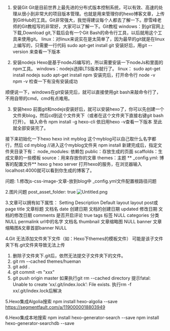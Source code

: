 1. 安装Git
Git是目前世界上最先进的分布式版本控制系统，可以有效、高速的处理从很小到非常大的项目版本管理。也就是用来管理你的hexo博客文章，上传到GitHub的工具。Git非常强大，我觉得建议每个人都去了解一下。廖雪峰老师的Git教程写的非常好，大家可以了解一下。Git教程
windows：到git官网上下载,Download git,下载后会有一个Git Bash的命令行工具，以后就用这个工具来使用git。
linux：对linux来说实在是太简单了，因为最早的git就是在linux上编写的，只需要一行代码
sudo apt-get install git
安装好后，用git --version 来查看一下版本

2. 安装nodejs
Hexo是基于nodeJS编写的，所以需要安装一下nodeJs和里面的npm工具。
windows：nodejs选择LTS版本就行了。
linux：
sudo apt-get install nodejs
sudo apt-get install npm
安装完后，打开命令行
node -v
npm -v
检查一下有没有安装成功

顺便说一下，windows在git安装完后，就可以直接使用git bash来敲命令行了，不用自带的cmd，cmd有点难用。

3. 安装hexo
前面git和nodejs安装好后，就可以安装hexo了，你可以先创建一个文件夹blog，然后cd到这个文件夹下（或者在这个文件夹下直接右键git bash打开）。
输入命令
npm install -g hexo-cli
依旧用hexo -v查看一下版本
至此就全部安装完了。

接下来初始化一下hexo
hexo init myblog
这个myblog可以自己取什么名字都行，然后
cd myblog //进入这个myblog文件夹
npm install
新建完成后，指定文件夹目录下有：
node_modules: 依赖包
public：存放生成的页面
scaffolds：生成文章的一些模板
source：用来存放你的文章
themes：主题
** _config.yml: 博客的配置文件**
hexo g
hexo server
打开hexo的服务，在浏览器输入localhost:4000就可以看到你生成的博客了。


问题:
1.修改js-css-image-文章-放到blog中
_config.yml文件配置根路径问题

2.图片问题
post_asset_folder: true
![Untitled.png](Untitled.png)

3.文章可以拥有如下属性：
Setting	Description	Default
layout	layout	post或page
title	文章标题	文档名
date	创建日期	文档的创建日期
updated	修改日期	文档的修改日期
comments	是否开启评论	true
tags	标签	NULL
categories	分类	NULL
permalink	url中的名字	文档名
thumbnail	文章缩略图	NULL
banner	文章缩略图&文章首部banner	NULL

4.Git 无法添加文件夹下文件（如：Hexo下themes的模板文件）
可能是该子文件夹下有.git文件夹导致无法上传
1. 删除子文件夹下.git后，依然无法提交子文件夹下的文件。
2. git rm --cached themes/hueman
3. git add .
4. git commit -m "xxx"
5. git push origin master
如果执行git rm --cached directory 提示fatal: Unable to create
‘xx/.git/index.lock’: File exists. 执行rm -f xx/.git/index.lock后解决

5.Hexo集成Algolia搜索
npm install hexo-algolia --save
https://segmentfault.com/a/1190000018803949

6.Hexo集成本地搜索
npm install hexo-generator-search --save
npm install hexo-generator-searchdb --save